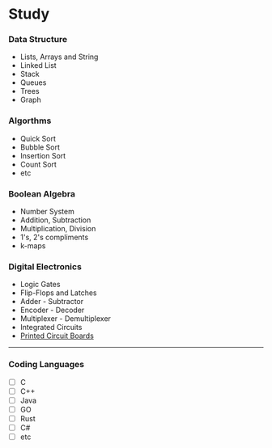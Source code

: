 # **Study**

### Data Structure
- Lists, Arrays and String
- Linked List
- Stack
- Queues
- Trees
- Graph
### Algorthms
- Quick Sort
- Bubble Sort
- Insertion Sort
- Count Sort
- etc
### Boolean Algebra
- Number System
- Addition, Subtraction
- Multiplication, Division
- 1's, 2's compliments
- k-maps
### Digital Electronics
- Logic Gates
- Flip-Flops and Latches
- Adder - Subtractor
- Encoder - Decoder
- Multiplexer - Demultiplexer
- Integrated Circuits
- [Printed Circuit Boards](https://www.youtube.com/watch?v=ljOoGyCso8s)

_____
### Coding Languages
- [ ] C
- [ ] C++
- [ ] Java
- [ ] GO
- [ ] Rust
- [ ] C#
- [ ] etc
